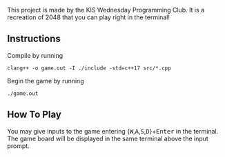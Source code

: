 This project is made by the KIS Wednesday Programming Club.
It is a recreation of 2048 that you can play right in the terminal!
## Instructions
Compile by running
```
clang++ -o game.out -I ./include -std=c++17 src/*.cpp
```
Begin the game by running
```
./game.out
```
## How To Play
You may give inputs to the game entering {<kbd>W</kbd>,<kbd>A</kbd>,<kbd>S</kbd>,<kbd>D</kbd>}+<kbd>Enter</kbd> in the terminal.
The game board will be displayed in the same terminal above the input prompt.